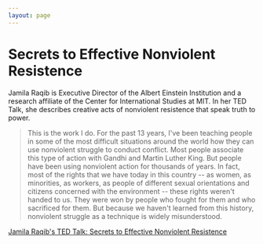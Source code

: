 ```yaml
---
layout: page
---
```


Secrets to Effective Nonviolent Resistence
=================

Jamila Raqib is Executive Director of the Albert Einstein Institution and a research affiliate of the Center for International Studies at MIT. In her TED Talk, she describes creative acts of nonviolent resistence that speak truth to power. 

> This is the work I do. For the past 13 years, I've been teaching people in some of the most difficult situations around the world how they can use nonviolent struggle to conduct conflict. Most people associate this type of action with Gandhi and Martin Luther King. But people have been using nonviolent action for thousands of years. In fact, most of the rights that we have today in this country -- as women, as minorities, as workers, as people of different sexual orientations and citizens concerned with the environment -- these rights weren't handed to us. They were won by people who fought for them and who sacrificed for them. But because we haven't learned from this history, nonviolent struggle as a technique is widely misunderstood.

[Jamila Raqib's TED Talk: Secrets to Effective Nonviolent Resistence](https://github.com/adam-p/markdown-here/wiki/Markdown-Cheatsheet)
